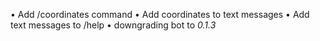 • Add /coordinates command
• Add coordinates to text messages
• Add text messages to /help
• downgrading bot to *0\.1\.3*
